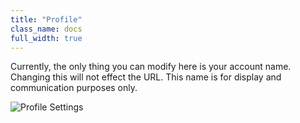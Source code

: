 ```yaml
---
title: "Profile"
class_name: docs
full_width: true
---
```


Currently, the only thing you can modify here is your account name. Changing this will not effect the URL. This name is for display and communication purposes only.

![Profile Settings](docs/settings-profile.png)

